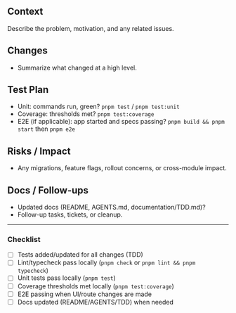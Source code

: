 ## Context

Describe the problem, motivation, and any related issues.

## Changes

- Summarize what changed at a high level.

## Test Plan

- Unit: commands run, green? `pnpm test` / `pnpm test:unit`
- Coverage: thresholds met? `pnpm test:coverage`
- E2E (if applicable): app started and specs passing? `pnpm build && pnpm start` then `pnpm e2e`

## Risks / Impact

- Any migrations, feature flags, rollout concerns, or cross-module impact.

## Docs / Follow-ups

- Updated docs (README, AGENTS.md, documentation/TDD.md)?
- Follow-up tasks, tickets, or cleanup.

---

### Checklist

- [ ] Tests added/updated for all changes (TDD)
- [ ] Lint/typecheck pass locally (`pnpm check` or `pnpm lint && pnpm typecheck`)
- [ ] Unit tests pass locally (`pnpm test`)
- [ ] Coverage thresholds met locally (`pnpm test:coverage`)
- [ ] E2E passing when UI/route changes are made
- [ ] Docs updated (README/AGENTS/TDD) when needed
